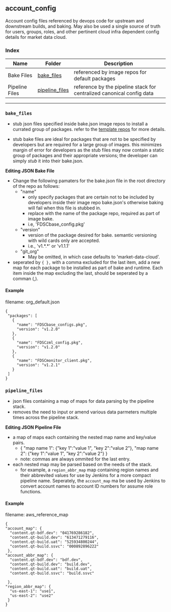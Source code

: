 ## account_config
Account config files referenced by devops code for upstream and downstream builds, and baking. May also be used a single source of truth for users, groups, roles, and other pertinent cloud infra dependent config details for market data cloud.

### Index

Name | Folder | Description
---- | ------ | -----------
Bake Files | [bake_files](#bake_files) | referenced by image repos for default packages
Pipeline Files | [pipeline_files](#pipeline_files) | reference by the pipeline stack for centralized canonical config data
   
-------------

### `bake_files`

 * stub json files specified inside bake.json image repos to install a currated group of packages. refer to the [template repos](https://github.factset.com/search?q=topic%3Aqt-templates+org%3Amarket-data-cloud+fork%3Atrue) for more details.
 
 * stub bake files are ideal for packages that are not to be specified by developers but are required for a large group of images. this minimizes margin of error for developers as the stub files may now contain a static group of packages and their appropriate versions; the developer can simply *stub* it into their bake.json.

**Editing JSON Bake File**
 * Change the following pamaters for the bake.json file in the root directory of the repo as follows:
    * "name"
      * only specify packages that are certain not to be included by developers inside their image repo bake.json's otherwise baking will fail when this file is stubbed in.
      * replace with the name of the package repo, required as part of image bake.
      * i.e, 'FDSCbase_config.pkg'
    * "version"
      * version of the package desired for bake. semantic versioning with wild cards only are accepted.
      * i.e., 'v1.\*.\*' or 'v1.1.1'
    * "git_org"
      * May be omitted, in which case defaults to 'market-data-cloud'.
 * seperated by `{ },` with a comma excluded for the last item, add a new map for each package to be installed as part of bake and runtime. Each item inside the map excluding the last, should be seperated by a comman (,).
 
#### Example

filename: org_default.json
 
 ```
{
  "packages": [
    {
      "name": "FDSCbase_configs.pkg",
      "version": "v1.2.0"
    },
    {
      "name": "FDSCzml_config.pkg",
      "version": "v1.2.0"
    },
    {
      "name": "FDSCmonitor_client.pkg",
      "version": "v1.2.1"
    }
  ]
} 
 ```
 
 ### `pipeline_files`

 * json files containing a map of maps for data parsing by the pipeline stack. 
 * removes the need to input or amend various data parmeters multiple times across the pipeline stack.

**Editing JSON Pipeline File**
 * a map of maps each containing the nested map name and key/value pairs.
    * { "map name 1": {"key 1":"value 1", "key 2":"value 2"}, "map name 2": {"key 1":"value 1", "key 2":"value 2"} }
    * note: commas are always ommited for the last entry.
 * each nested map may be parsed based on the needs of the stack.
   * for example, a `region_abbr_map` map containing region names and their abbrevited values for use by Jenkins for a more compact pipeline name. Seperately, the `account_map` ma be used by Jenkins to convert account names to account ID numbers for assume role functions.  
 
#### Example

filename: aws_reference_map
 
 ```
{
 "account_map": {
   "content.qt-bdf.dev": "041769286182",
   "content.qt-build.dev": "613471279116",
   "content.qt-build.uat": "525934800244",
   "content.qt-build.ssvc": "000892896222"
  },
 "account_abbr_map": {
   "content.qt-bdf.dev": "bdf.dev",
   "content.qt-build.dev": "build.dev",
   "content.qt-build.uat": "build.uat",
   "content.qt-build.ssvc": "build.ssvc"

  },
 "region_abbr_map": {
   "us-east-1": "use1",
   "us-east-2": "use2"
  }
}
 ```
